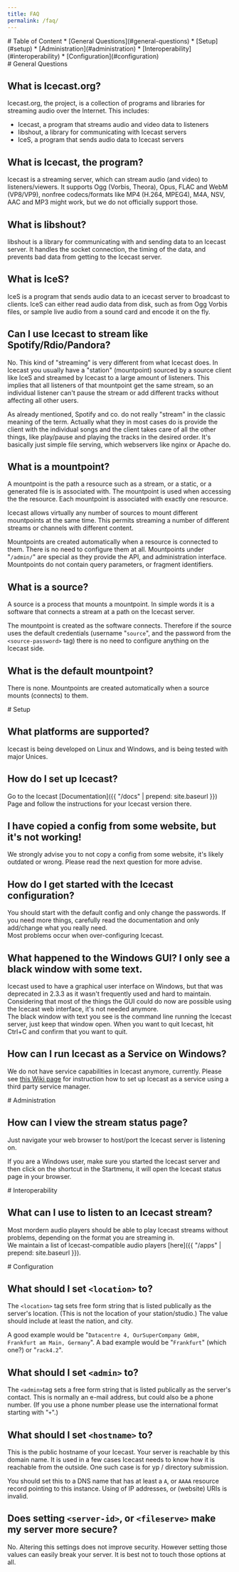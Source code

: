 ```yaml
---
title: FAQ
permalink: /faq/
---
```

<div class="article" id="toc" markdown="1">
# Table of Content
* [General Questions](#general-questions)
* [Setup](#setup)
* [Administration](#administration)
* [Interoperability](#interoperability)
* [Configuration](#configuration)
</div>

<div class="article" id="general-questions" markdown="1">
# General Questions

## What is Icecast.org?
Icecast.org, the project, is a collection of programs and libraries for streaming audio over the Internet.
This includes:

- Icecast, a program that streams audio and video data to listeners
- libshout, a library for communicating with Icecast servers
- IceS, a program that sends audio data to Icecast servers

## What is Icecast, the program?
Icecast is a streaming server, which can stream audio (and video) to listeners/viewers.
It supports Ogg (Vorbis, Theora), Opus, FLAC and WebM (VP8/VP9), nonfree codecs/formats
like MP4 (H.264, MPEG4), M4A, NSV, AAC and MP3 might work, but we do not officially support
those.

## What is libshout?
libshout is a library for communicating with and sending data to an Icecast server.
It handles the socket connection, the timing of the data, and prevents bad data
from getting to the Icecast server.

## What is IceS?
IceS is a program that sends audio data to an icecast server to broadcast to clients.
IceS can either read audio data from disk, such as from Ogg Vorbis files, or sample
live audio from a sound card and encode it on the fly.

## Can I use Icecast to stream like Spotify/Rdio/Pandora?
No. This kind of "streaming" is very different from what Icecast does. In Icecast you
usually have a "station" (mountpoint) sourced by a source client like IceS and streamed
by Icecast to a large amount of listeners. This implies that all listeners of that mountpoint
get the same stream, so an individual listener can't pause the stream or add different tracks
without affecting all other users.

As already mentioned, Spotify and co. do not really "stream" in the classic meaning of the term.
Actually what they in most cases do is provide the client with the individual songs and the client
takes care of all the other things, like play/pause and playing the tracks in the desired order.
It's basically just simple file serving, which webservers like nginx or Apache do.

## What is a mountpoint?
A mountpoint is the path a resource such as a stream, or a static, or a generated file is
is associated with. The mountpoint is used when accessing the the resource.
Each mountpoint is associated with exactly one resource.

Icecast allows virtually any number of sources to mount different mountpoints at the same time.
This permits streaming a number of different streams or channels with different content.

Mountpoints are created automatically when a resource is connected to them.
There is no need to configure them at all. Mountpoints under "`/admin/`" are special
as they provide the API, and administration interface.
Mountpoints do not contain query parameters, or fragment identifiers.

## What is a source?
A source is a process that mounts a mountpoint.
In simple words it is a software that connects a stream at a path on the Icecast server.

The mountpoint is created as the software connects. Therefore if the source uses the
default credentials (username "`source`", and the password from the `<source-password>` tag)
there is no need to configure anything on the Icecast side.

## What is the default mountpoint?
There is none. Mountpoints are created automatically when a source mounts (connects) to them.

</div>

<div class="article" id="setup" markdown="1">
# Setup

## What platforms are supported?
Icecast is being developed on Linux and Windows, and is being tested with major Unices.

## How do I set up Icecast?
Go to the Icecast [Documentation]({{ "/docs" | prepend: site.baseurl }}) Page and follow
the instructions for your Icecast version there.

## I have copied a config from some website, but it's not working!
We strongly advise you to not copy a config from some website, it's likely
outdated or wrong. Please read the next question for more advise.

## How do I get started with the Icecast configuration?
You should start with the default config and only change the passwords. If you
need more things, carefully read the documentation and only add/change what you
really need.  
Most problems occur when over-configuring Icecast.

## What happened to the Windows GUI? I only see a black window with some text.
Icecast used to have a graphical user interface on Windows, but that was deprecated in 2.3.3
as it wasn't frequently used and hard to maintain. Considering that most of the things the GUI
could do now are possible using the Icecast web interface, it's not needed anymore.  
The black window with text you see is the command line running the Icecast server, just keep that
window open. When you want to quit Icecast, hit Ctrl+C and confirm that you want to quit.

## How can I run Icecast as a Service on Windows?
We do not have service capabilities in Icecast anymore, currently. Please see
[this Wiki page](https://wiki.xiph.org/Icecast_Server/Setup_Windows_Service)
for instruction how to set up Icecast as a service using a third party service
manager.

</div>

<div class="article" id="administration" markdown="1">
# Administration

## How can I view the stream status page?
Just navigate your web browser to host/port the Icecast server is listening on.

If you are a Windows user, make sure you started the Icecast server and then click on the
shortcut in the Startmenu, it will open the Icecast status page in your browser.

</div>

<div class="article" id="interoperability" markdown="1">
# Interoperability

## What can I use to listen to an Icecast stream?
Most mordern audio players should be able to play Icecast streams without problems, depending
on the format you are streaming in.  
We maintain a list of Icecast-compatible audio players [here]({{ "/apps" | prepend: site.baseurl }}).

</div>

<div class="article" id="configuration" markdown="1">
# Configuration

## What should I set `<location>` to?
The `<location>` tag sets free form string that is listed publically as the server's location.
(This is not the location of your station/studio.)
The value should include at least the nation, and city.

A good example would be "`Datacentre 4, OurSuperCompany GmbH, Frankfurt am Main, Germany`".
A bad example would be "`Frankfurt`" (which one?) or "`rack4.2`".

## What should I set `<admin>` to?
The `<admin>`tag sets a free form string that is listed publically as the server's contact.
This is normally an e-mail address, but could also be a phone number.
(If you use a phone number please use the international format starting with "`+`".)

## What should I set `<hostname>` to?
This is the public hostname of your Icecast. Your server is reachable by this domain name.
It is used in a few cases Icecast needs to know how it is reachable from the outside.
One such case is for yp / directory submission.

You should set this to a DNS name that has at least a `A`, or `AAAA` resource record pointing to
this instance. Using of IP addresses, or (website) URIs is invalid.

## Does setting `<server-id>`, or `<fileserve>` make my server more secure?
No. Altering this settings does not improve security. However setting those values can easily
break your server. It is best not to touch those options at all.

</div>
